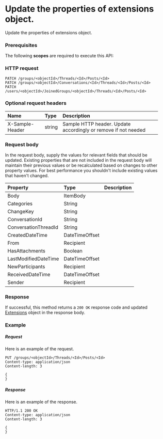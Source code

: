 # Update the properties of extensions object.

Update the properties of extensions object.
### Prerequisites
The following **scopes** are required to execute this API: 
### HTTP request
<!-- { "blockType": "ignored" } -->
```http
PATCH /groups/<objectId>/Threads/<Id>/Posts/<Id>
PATCH /groups/<objectId>/Conversations/<Id>/Threads/<Id>/Posts/<Id>
PATCH /users/<objectId>/JoinedGroups/<objectId>/Threads/<Id>/Posts/<Id>
```
### Optional request headers
| Name       | Type | Description|
|:-----------|:------|:----------|
| X-Sample-Header  | string  | Sample HTTP header. Update accordingly or remove if not needed|

### Request body
In the request body, supply the values for relevant fields that should be updated. Existing properties that are not included in the request body will maintain their previous values or be recalculated based on changes to other property values. For best performance you shouldn't include existing values that haven't changed.

| Property	   | Type	|Description|
|:---------------|:--------|:----------|
|Body|ItemBody||
|Categories|String||
|ChangeKey|String||
|ConversationId|String||
|ConversationThreadId|String||
|CreatedDateTime|DateTimeOffset||
|From|Recipient||
|HasAttachments|Boolean||
|LastModifiedDateTime|DateTimeOffset||
|NewParticipants|Recipient||
|ReceivedDateTime|DateTimeOffset||
|Sender|Recipient||

### Response
If successful, this method returns a `200 OK` response code and updated [Extensions](../resources/extensions.md) object in the response body.
### Example
##### Request
Here is an example of the request.
<!-- {
  "blockType": "request",
  "name": "update_extensions"
}-->
```http
PUT /groups/<objectId>/Threads/<Id>/Posts/<Id>
Content-type: application/json
Content-length: 3

{
}
```
##### Response
Here is an example of the response.
<!-- {
  "blockType": "response",
  "truncated": false,
  "@odata.type": "microsoft.graph.extensions"
} -->
```http
HTTP/1.1 200 OK
Content-type: application/json
Content-length: 3

{
}
```

<!-- uuid: 93713206-fa02-48df-97bb-72304b6d766e
2015-10-25 12:56:09 UTC -->
<!-- {
  "type": "#page.annotation",
  "description": "Update the properties of extensions object.",
  "keywords": "",
  "section": "documentation",
  "tocPath": ""
}-->